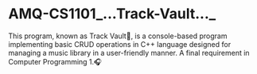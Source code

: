 # AMQ-CS1101_...Track-Vault..._
This program, known as Track Vault🎸, is a console-based program implementing basic CRUD operations in C++ language designed for managing a music library in a user-friendly manner. A final requirement in Computer Programming 1.🎧
